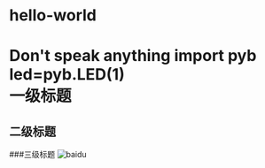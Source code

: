 # hello-world
Don't speak anything
 import pyb
 led=pyb.LED(1)<br>
一级标题
=========
二级标题
---
###三级标题
![baidu](http://www.baidu.com/img/bdlogo.gif "百度logo")
